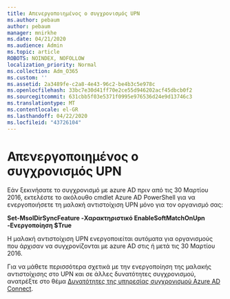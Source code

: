 ```yaml
---
title: Απενεργοποιημένος ο συγχρονισμός UPN
ms.author: pebaum
author: pebaum
manager: mnirkhe
ms.date: 04/21/2020
ms.audience: Admin
ms.topic: article
ROBOTS: NOINDEX, NOFOLLOW
localization_priority: Normal
ms.collection: Adm_O365
ms.custom: ''
ms.assetid: 2a3489fe-c2a8-4e43-96c2-be4b3c5e978c
ms.openlocfilehash: 33bc7e30d41ff70e2ce55d946202acf45dbcb0f2
ms.sourcegitcommit: 631cbb5f03e5371f0995e976536d24e9d13746c3
ms.translationtype: MT
ms.contentlocale: el-GR
ms.lasthandoff: 04/22/2020
ms.locfileid: "43726104"
---
```

# <a name="upn-sync-disabled"></a>Απενεργοποιημένος ο συγχρονισμός UPN

Εάν ξεκινήσατε το συγχρονισμό με azure AD πριν από τις 30 Μαρτίου 2016, εκτελέστε το ακόλουθο cmdlet Azure AD PowerShell για να ενεργοποιήσετε τη μαλακή αντιστοίχιση UPN μόνο για τον οργανισμό σας:
  
 **Set-MsolDirSyncFeature -Χαρακτηριστικό EnableSoftMatchOnUpn -Ενεργοποίηση $True**
  
Η μαλακή αντιστοίχιση UPN ενεργοποιείται αυτόματα για οργανισμούς που άρχισαν να συγχρονίζονται με azure AD στις ή μετά τις 30 Μαρτίου 2016.
  
Για να μάθετε περισσότερα σχετικά με την ενεργοποίηση της μαλακής αντιστοίχισης στο UPN και σε άλλες δυνατότητες συγχρονισμού, ανατρέξτε στο θέμα [Δυνατότητες της υπηρεσίας συγχρονισμού Azure AD Connect](https://docs.microsoft.com/azure/active-directory/connect/active-directory-aadconnectsyncservice-features).
  

